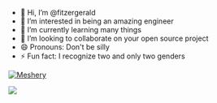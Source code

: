 - 👋 Hi, I’m @fitzergerald
- 👀 I’m interested in being an amazing engineer 
- 🌱 I’m currently learning many things
- 💞️ I’m looking to collaborate on your open source project
- 😄 Pronouns: Don't be silly
- ⚡ Fun fact: I recognize two and only two genders

[![Meshery](https://badges.layer5.io/assets/badges/meshery/meshery.png=250)](https://meshery.layer5.io/user/090e7114-509a-4046-81f1-9c5fb8daf724?tab=badges&badge=meshery)

![](https://gyazo.com/eb5c5741b6a9a16c692170a41a49c858.png)

<!---
fitzergerald/fitzergerald is a ✨ special ✨ repository because its `README.md` (this file) appears on your GitHub profile.
You can click the Preview link to take a look at your changes.
--->
